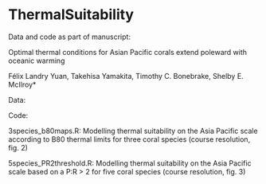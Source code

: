 # ThermalSuitability

Data and code as part of manuscript:

Optimal thermal conditions for Asian Pacific corals extend poleward with oceanic warming

Félix Landry Yuan, Takehisa Yamakita, Timothy C. Bonebrake, Shelby E. McIlroy*

Data:




Code:

3species_b80maps.R: Modelling thermal suitability on the Asia Pacific scale according to B80 thermal limits for three coral species (course resolution, fig. 2)

5species_PR2threshold.R: Modelling thermal suitability on the Asia Pacific scale based on a P:R > 2 for five coral species (course resolution, fig. 3)
